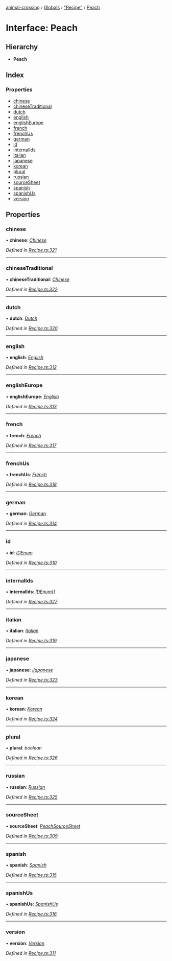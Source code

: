 [animal-crossing](../README.md) › [Globals](../globals.md) › ["Recipe"](../modules/_recipe_.md) › [Peach](_recipe_.peach.md)

# Interface: Peach

## Hierarchy

* **Peach**

## Index

### Properties

* [chinese](_recipe_.peach.md#chinese)
* [chineseTraditional](_recipe_.peach.md#chinesetraditional)
* [dutch](_recipe_.peach.md#dutch)
* [english](_recipe_.peach.md#english)
* [englishEurope](_recipe_.peach.md#englisheurope)
* [french](_recipe_.peach.md#french)
* [frenchUs](_recipe_.peach.md#frenchus)
* [german](_recipe_.peach.md#german)
* [id](_recipe_.peach.md#id)
* [internalIds](_recipe_.peach.md#internalids)
* [italian](_recipe_.peach.md#italian)
* [japanese](_recipe_.peach.md#japanese)
* [korean](_recipe_.peach.md#korean)
* [plural](_recipe_.peach.md#plural)
* [russian](_recipe_.peach.md#russian)
* [sourceSheet](_recipe_.peach.md#sourcesheet)
* [spanish](_recipe_.peach.md#spanish)
* [spanishUs](_recipe_.peach.md#spanishus)
* [version](_recipe_.peach.md#version)

## Properties

###  chinese

• **chinese**: *[Chinese](../enums/_recipe_.chinese.md)*

*Defined in [Recipe.ts:321](https://github.com/Norviah/animal-crossing/blob/fc7c924/module/types/Recipe.ts#L321)*

___

###  chineseTraditional

• **chineseTraditional**: *[Chinese](../enums/_recipe_.chinese.md)*

*Defined in [Recipe.ts:322](https://github.com/Norviah/animal-crossing/blob/fc7c924/module/types/Recipe.ts#L322)*

___

###  dutch

• **dutch**: *[Dutch](../enums/_recipe_.dutch.md)*

*Defined in [Recipe.ts:320](https://github.com/Norviah/animal-crossing/blob/fc7c924/module/types/Recipe.ts#L320)*

___

###  english

• **english**: *[English](../enums/_recipe_.english.md)*

*Defined in [Recipe.ts:312](https://github.com/Norviah/animal-crossing/blob/fc7c924/module/types/Recipe.ts#L312)*

___

###  englishEurope

• **englishEurope**: *[English](../enums/_recipe_.english.md)*

*Defined in [Recipe.ts:313](https://github.com/Norviah/animal-crossing/blob/fc7c924/module/types/Recipe.ts#L313)*

___

###  french

• **french**: *[French](../enums/_recipe_.french.md)*

*Defined in [Recipe.ts:317](https://github.com/Norviah/animal-crossing/blob/fc7c924/module/types/Recipe.ts#L317)*

___

###  frenchUs

• **frenchUs**: *[French](../enums/_recipe_.french.md)*

*Defined in [Recipe.ts:318](https://github.com/Norviah/animal-crossing/blob/fc7c924/module/types/Recipe.ts#L318)*

___

###  german

• **german**: *[German](../enums/_recipe_.german.md)*

*Defined in [Recipe.ts:314](https://github.com/Norviah/animal-crossing/blob/fc7c924/module/types/Recipe.ts#L314)*

___

###  id

• **id**: *[IDEnum](../enums/_recipe_.idenum.md)*

*Defined in [Recipe.ts:310](https://github.com/Norviah/animal-crossing/blob/fc7c924/module/types/Recipe.ts#L310)*

___

###  internalIds

• **internalIds**: *[IDEnum](../enums/_recipe_.idenum.md)[]*

*Defined in [Recipe.ts:327](https://github.com/Norviah/animal-crossing/blob/fc7c924/module/types/Recipe.ts#L327)*

___

###  italian

• **italian**: *[Italian](../enums/_recipe_.italian.md)*

*Defined in [Recipe.ts:319](https://github.com/Norviah/animal-crossing/blob/fc7c924/module/types/Recipe.ts#L319)*

___

###  japanese

• **japanese**: *[Japanese](../enums/_recipe_.japanese.md)*

*Defined in [Recipe.ts:323](https://github.com/Norviah/animal-crossing/blob/fc7c924/module/types/Recipe.ts#L323)*

___

###  korean

• **korean**: *[Korean](../enums/_recipe_.korean.md)*

*Defined in [Recipe.ts:324](https://github.com/Norviah/animal-crossing/blob/fc7c924/module/types/Recipe.ts#L324)*

___

###  plural

• **plural**: *boolean*

*Defined in [Recipe.ts:326](https://github.com/Norviah/animal-crossing/blob/fc7c924/module/types/Recipe.ts#L326)*

___

###  russian

• **russian**: *[Russian](../enums/_recipe_.russian.md)*

*Defined in [Recipe.ts:325](https://github.com/Norviah/animal-crossing/blob/fc7c924/module/types/Recipe.ts#L325)*

___

###  sourceSheet

• **sourceSheet**: *[PeachSourceSheet](../enums/_recipe_.peachsourcesheet.md)*

*Defined in [Recipe.ts:309](https://github.com/Norviah/animal-crossing/blob/fc7c924/module/types/Recipe.ts#L309)*

___

###  spanish

• **spanish**: *[Spanish](../enums/_recipe_.spanish.md)*

*Defined in [Recipe.ts:315](https://github.com/Norviah/animal-crossing/blob/fc7c924/module/types/Recipe.ts#L315)*

___

###  spanishUs

• **spanishUs**: *[SpanishUs](../enums/_recipe_.spanishus.md)*

*Defined in [Recipe.ts:316](https://github.com/Norviah/animal-crossing/blob/fc7c924/module/types/Recipe.ts#L316)*

___

###  version

• **version**: *[Version](../enums/_recipe_.version.md)*

*Defined in [Recipe.ts:311](https://github.com/Norviah/animal-crossing/blob/fc7c924/module/types/Recipe.ts#L311)*
